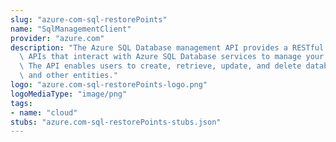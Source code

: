 ```yaml
---
slug: "azure-com-sql-restorePoints"
name: "SqlManagementClient"
provider: "azure.com"
description: "The Azure SQL Database management API provides a RESTful set of web\
  \ APIs that interact with Azure SQL Database services to manage your databases.\
  \ The API enables users to create, retrieve, update, and delete databases, servers,\
  \ and other entities."
logo: "azure.com-sql-restorePoints-logo.png"
logoMediaType: "image/png"
tags:
- name: "cloud"
stubs: "azure.com-sql-restorePoints-stubs.json"
---
```

